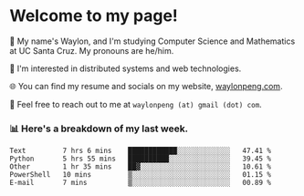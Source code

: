 # Welcome to my page! 

👋 My name's Waylon, and I'm studying Computer Science and Mathematics at UC Santa Cruz. My pronouns are he/him. 

💭 I'm interested in distributed systems and web technologies.

🌐 You can find my resume and socials on my website, [waylonpeng.com](https://www.waylonpeng.com).

📧 Feel free to reach out to me at `waylonpeng (at) gmail (dot) com`.

### 📊 Here's a breakdown of my last week.

<!--START_SECTION:waka-->
```text
Text         7 hrs 6 mins    ████████████░░░░░░░░░░░░░   47.41 % 
Python       5 hrs 55 mins   ██████████░░░░░░░░░░░░░░░   39.45 % 
Other        1 hr 35 mins    ██▓░░░░░░░░░░░░░░░░░░░░░░   10.61 % 
PowerShell   10 mins         ▒░░░░░░░░░░░░░░░░░░░░░░░░   01.15 % 
E-mail       7 mins          ▒░░░░░░░░░░░░░░░░░░░░░░░░   00.89 % 
```
<!--END_SECTION:waka-->
